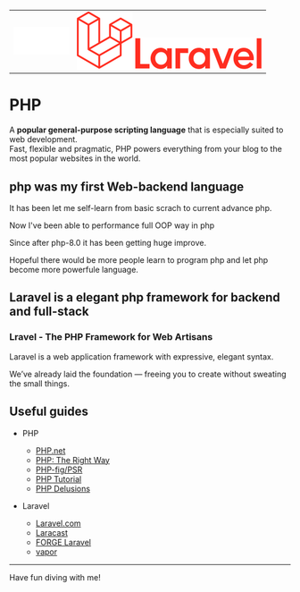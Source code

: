 <table>
  <td>
    <img src="https://github.com/senkoraku552/PHP-diving-notes/blob/master/public/php-logo-white.svg" width="100"/>
  </td>
  <td>
    <img src="https://github.com/senkoraku552/php-diving-notes/blob/master/public/Laravel-Logomark.svg" />
    <img src="https://github.com/senkoraku552/php-diving-notes/blob/master/public/Laravel-Logotype.svg" />
  </td>
</table>

# PHP
<p class="hero-text">
  A <strong>popular general-purpose scripting language</strong> 
  that is especially suited to web development.<br>
  Fast, flexible and pragmatic, PHP powers everything from your blog to the most popular websites in the world.
</p>


## php was my first Web-backend language
It has been let me self-learn from basic scrach to current advance php.  
  
Now I've been able to performance full OOP way in php  
  
Since after php-8.0 it has been getting huge improve.  
  
Hopeful there would be more people learn to program php and let php become more powerfule language.  

## Laravel is a elegant php framework for backend and full-stack
### Lravel - The PHP Framework for Web Artisans
Laravel is a web application framework with expressive, elegant syntax.    

We’ve already laid the foundation — freeing you to create without sweating the small things.    

## Useful guides
* PHP
  - [PHP.net](https://www.php.net/)
  - [PHP: The Right Way](https://phptherightway.com/)
  - [PHP-fig/PSR](https://www.php-fig.org/psr/)
  - [PHP Tutorial](https://www.phptutorial.net/)
  - [PHP Delusions](https://phpdelusions.net/)

* Laravel
  - [Laravel.com](https://laravel.com/)
  - [Laracast](https://laracasts.com/)
  - [FORGE Laravel](https://forge.laravel.com/)
  - [vapor](https://vapor.laravel.com/)

---
Have fun diving with me!
